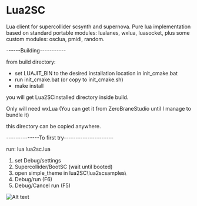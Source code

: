 Lua2SC
======

Lua client for supercollider scsynth and supernova.
Pure lua implementation based on standard portable modules: lualanes, wxlua, luasocket, 
plus some custom modules: osclua, pmidi, random.


------Building-----------

from build directory:
* set LUAJIT_BIN to the desired installation location in init_cmake.bat
* run init_cmake.bat (or copy to init_cmake.sh)
* make install

you will get Lua2SCinstalled directory inside build.

Only will need wxLua (You can get it from ZeroBraneStudio until I manage to bundle it)

this directory can be copied anywhere.


--------------To first try---------------------

run: lua lua2sc.lua

1. set Debug/settings
2. Supercollider/BootSC (wait until booted)
3. open simple_theme in lua2SC\lua2scsamples\ 
4. Debug/run  (F6)
5. Debug/Cancel run (F5)

![Alt text](lua2sc_.jpg )
